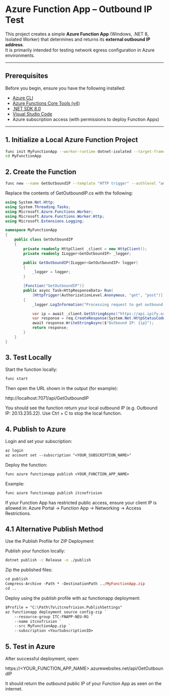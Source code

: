 # Azure Function App – Outbound IP Test

This project creates a simple **Azure Function App** (Windows, .NET 8, Isolated Worker) that determines and returns its **external outbound IP address**.  
It is primarily intended for testing network egress configuration in Azure environments.

---

## Prerequisites

Before you begin, ensure you have the following installed:

- [Azure CLI](https://learn.microsoft.com/en-us/cli/azure/install-azure-cli)
- [Azure Functions Core Tools (v4)](https://learn.microsoft.com/en-us/azure/azure-functions/functions-run-local)
- [.NET SDK 8.0](https://dotnet.microsoft.com/en-us/download)
- [Visual Studio Code](https://code.visualstudio.com/)
- Azure subscription access (with permissions to deploy Function Apps)

---

## 1. Initialize a Local Azure Function Project

```bash
func init MyFunctionApp --worker-runtime dotnet-isolated --target-framework net8.0
cd MyFunctionApp
```
## 2. Create the Function
```bash
func new --name GetOutboundIP --template "HTTP trigger" --authlevel "anonymous"
```

Replace the contents of GetOutboundIP.cs with the following:
```csharp
using System.Net.Http;
using System.Threading.Tasks;
using Microsoft.Azure.Functions.Worker;
using Microsoft.Azure.Functions.Worker.Http;
using Microsoft.Extensions.Logging;

namespace MyFunctionApp
{
    public class GetOutboundIP
    {
        private readonly HttpClient _client = new HttpClient();
        private readonly ILogger<GetOutboundIP> _logger;

        public GetOutboundIP(ILogger<GetOutboundIP> logger)
        {
            _logger = logger;
        }

        [Function("GetOutboundIP")]
        public async Task<HttpResponseData> Run(
            [HttpTrigger(AuthorizationLevel.Anonymous, "get", "post")] HttpRequestData req)
        {
            _logger.LogInformation("Processing request to get outbound IP.");

            var ip = await _client.GetStringAsync("https://api.ipify.org");
            var response = req.CreateResponse(System.Net.HttpStatusCode.OK);
            await response.WriteStringAsync($"Outbound IP: {ip}");
            return response;
        }
    }
}
```
## 3. Test Locally

Start the function locally:
```bash
func start
```

Then open the URL shown in the output (for example):

http://localhost:7071/api/GetOutboundIP

You should see the function return your local outbound IP (e.g. Outbound IP: 20.13.235.22).
Use Ctrl + C to stop the local function.

## 4. Publish to Azure

Login and set your subscription:
```ps
az login
az account set --subscription "<YOUR_SUBSCRIPTION_NAME>"
```
Deploy the function:
```ps
func azure functionapp publish <YOUR_FUNCTION_APP_NAME>
```
Example:
```ps
func azure functionapp publish itcnofrixion
```
If your Function App has restricted public access, ensure your client IP is allowed in:
Azure Portal → Function App → Networking → Access Restrictions.

## 4.1 Alternative Publish Method
Use the Publish Profile for ZIP Deployment

Publish your function locally:
```bash
dotnet publish -c Release -o ./publish
```

Zip the published files:

```ps
cd publish
Compress-Archive -Path * -DestinationPath ../MyFunctionApp.zip
cd ..
```

Deploy using the publish profile with az functionapp deployment:
```ps
$Profile = "C:\Path\To\itcnofrixion.PublishSettings"
az functionapp deployment source config-zip `
    --resource-group ITC-FNAPP-NEU-RG `
    --name itcnofrixion `
    --src MyFunctionApp.zip `
    --subscription <YourSubscriptionID>
```

## 5. Test in Azure

After successful deployment, open:

https://<YOUR_FUNCTION_APP_NAME>.azurewebsites.net/api/GetOutboundIP

It should return the outbound public IP of your Function App as seen on the internet.
